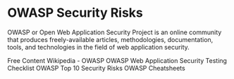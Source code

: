 # OWASP Security Risks

OWASP or Open Web Application Security Project is an online community that produces freely-available articles, methodologies, documentation, tools, and technologies in the field of web application security.

<ResourceGroupTitle>Free Content</ResourceGroupTitle>
<BadgeLink badgeText='Read' colorScheme="yellow" href='https://en.wikipedia.org/wiki/OWASP'>Wikipedia - OWASP</BadgeLink>
<BadgeLink badgeText='Read' colorScheme="yellow" href='https://github.com/0xRadi/OWASP-Web-Checklist'>OWASP Web Application Security Testing Checklist</BadgeLink>
<BadgeLink badgeText='Read' colorScheme="yellow" href='https://sucuri.net/guides/owasp-top-10-security-vulnerabilities-2021/'>OWASP Top 10 Security Risks</BadgeLink>
<BadgeLink badgeText='Read' colorScheme="yellow" href='https://cheatsheetseries.owasp.org/cheatsheets/AJAX_Security_Cheat_Sheet.html'>OWASP Cheatsheets</BadgeLink>
